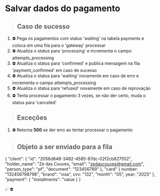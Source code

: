 # Salvar dados do pagamento

> ## Caso de sucesso

1. ⛔ Pega os pagamentos com status 'waiting' na tabela payments e coloca em uma fila para o 'gateway' processar
2. ⛔ Atualiza o status para 'processing' e incrementa o campo attempts_processing
3. ⛔ Atualiza o status para 'confirmed' e publica mensagem na fila 'payment_confirmed' em caso de sucesso
4. ⛔ Atualiza o status para 'waiting' novamente em caso de erro e incrementa o campo attempts_processing
5. ⛔ Atualiza o status para 'refused' novamente em caso de reprovação
6. ⛔ Tenta processar o pagamento 3 vezes, se não der certo, muda o status para 'canceled'

> ## Exceções
1. ⛔ Retorna **500** se der erro ao tentar processar o pagamento


> ## Objeto a ser enviado para a fila
{
    "client": {
    "id": "2056d848-3482-4585-87dc-02f2cb827552",
    "holder_name": "Zé das Couves,
    "email": "zedascouves@gmail.com",
    "person_type": "pf",
    "document": "123456789"
    },
    "card" {
        number: "132456798798",
        "brand": "visa",
        cvv: "132",
        "month": "05",
        year: "2025"
    },
    "payment": {
        "installments": "value
    }
}

✅
⛔